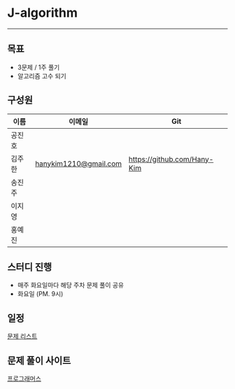 # J-algorithm

---

## 목표

- 3문제 / 1주 풀기
- 알고리즘 고수 되기

## 구성원

| 이름 | 이메일 | Git |
| --- | --- | --- |
| 공진호 |  |  |
| 김주한 | hanykim1210@gmail.com | https://github.com/Hany-Kim |
| 송진주 |  |  |
| 이지영 |  |  |
| 홍예진 |  |  |

## 스터디 진행

- 매주 화요일마다 해당 주차 문제 풀이 공유
- 화요일 (PM. 9시)

## 일정

[문제 리스트](https://github.com/J-algorithm/J-algorithm/blob/main/J-algorithm%204e8a9a6a0503489d8c76d1c02e74ed4b/%EB%AC%B8%EC%A0%9C%20%EB%A6%AC%EC%8A%A4%ED%8A%B8%20afef589b2b524f7b87b50bb5ce977684.csv)

## 문제 풀이 사이트

[프로그래머스](https://school.programmers.co.kr/learn/challenges?tab=algorithm_practice_kit)
